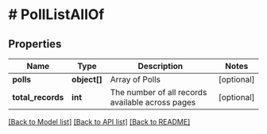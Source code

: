 # # PollListAllOf

## Properties

Name | Type | Description | Notes
------------ | ------------- | ------------- | -------------
**polls** | **object[]** | Array of Polls | [optional]
**total_records** | **int** | The number of all records available across pages | [optional]

[[Back to Model list]](../../README.md#models) [[Back to API list]](../../README.md#endpoints) [[Back to README]](../../README.md)

